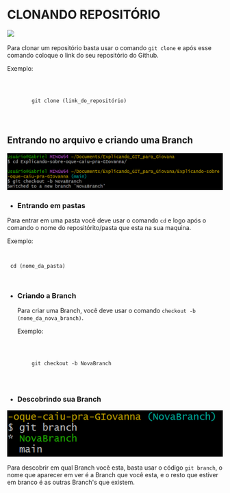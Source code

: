 # CLONANDO REPOSITÓRIO
<img src="./img/clonando repositório.png"/>

<p>Para clonar um repositório basta usar o comando <code>git clone</code> e após esse comando coloque o link do seu repositório do Github.

Exemplo: </p>

<code>
    <pre>
        git clone (link_do_repositório)
    </pre>
</code>



## Entrando no arquivo e criando uma Branch

<img src="./img/Entrando na pasta e criando uma Branch.png"/>

<ul>
    <li><h3>Entrando em pastas</h3></li>
</ul>

<p>Para entrar em uma pasta você deve usar o comando <code>cd</code> e logo após o comando o nome do repositórito/pasta que esta na sua maquina.

Exemplo: </p>
<code>
    <pre>
        cd (nome_da_pasta)
    </pre>
</code>

<ul>
    <li><h3>Criando a Branch</h3></li>
    <p>Para criar uma Branch, você deve usar o comando <code>checkout -b (nome_da_nova_branch)</code>. 

Exemplo: </p>
</ul>
<code>
    <pre>
        git checkout -b NovaBranch
    </pre>
</code>

<ul>
    <li><h3>Descobrindo sua Branch</h3></li>
</ul>
<img src="./img/Descobrindo qual a sua Branch.png"/>
<p>Para descobrir em qual Branch você esta, basta usar o código <code>git branch</code>, o nome que aparecer em ver é a Branch que você esta, e o resto que estiver em branco
é as outras Branch's que existem.</p>




